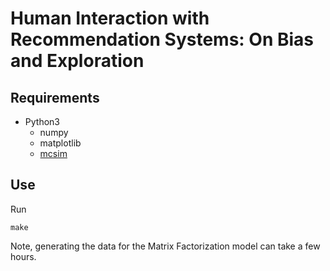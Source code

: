 # Human Interaction with Recommendation Systems: On Bias and Exploration


## Requirements

- Python3
    - numpy
    - matplotlib
    - [mcsim](https://github.com/schmit/mcsim)

## Use

Run

```
make
```

Note, generating the data for the Matrix Factorization model
can take a few hours.
